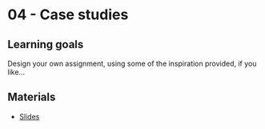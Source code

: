 # 04 - Case studies

## Learning goals

Design your own assignment, using some of the inspiration provided, if you like...

## Materials

- [Slides](https://rstudio-conf-2020.github.io/design-ds-classroom/materials/04-case-study/slides/04-case-study.html#1)
